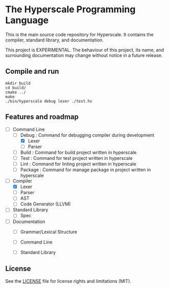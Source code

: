 The Hyperscale Programming Language
===================================

This is the main source code repository for Hyperscale. It contains the compiler, standard library, and documentation.

This project is EXPERIMENTAL. The behaviour of this project, its name, and surrounding documentation may change without notice in a future release.

Compile and run
---------------

~~~
mkdir build
cd build/
cmake ../
make
./bin/hyperscale debug lexer ./test.hs
~~~

Features and roadmap
--------------------

- [ ] Command Line
    - [ ] Debug : Command for debugging compiler during development 
        - [x] Lexer
        - [ ] Parser
    - [ ] Build : Command for build project written in hyperscale
    - [ ] Test : Command for test project written in hyperscale
    - [ ] Lint : Command for linting project written in hyperscale
    - [ ] Package : Command for manage package in project written in hyperscale
- [ ] Compiler 
    - [x] Lexer
    - [ ] Parser
    - [ ] AST
    - [ ] Code Generator (LLVM)
- [ ] Standard Library
    - [ ] Spec
- [ ] Documentation
    - [ ] Grammar/Lexical Structure
    - [ ] Command Line
    - [ ] Standard Library


License
-------

See the [LICENSE](LICENSE.md) file for license rights and limitations (MIT).
